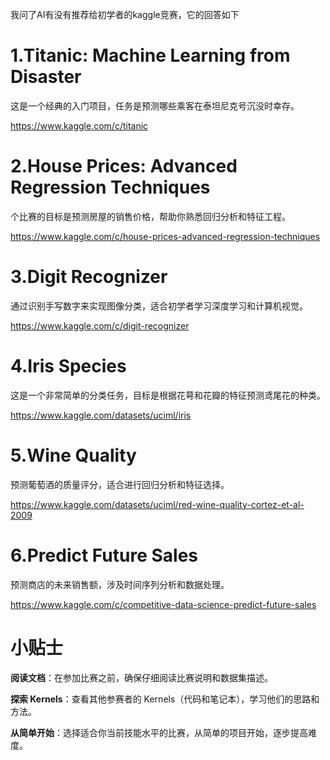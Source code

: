 我问了AI有没有推荐给初学者的kaggle竞赛，它的回答如下

# 1.Titanic: Machine Learning from Disaster

这是一个经典的入门项目，任务是预测哪些乘客在泰坦尼克号沉没时幸存。

https://www.kaggle.com/c/titanic

# 2.House Prices: Advanced Regression Techniques

个比赛的目标是预测房屋的销售价格，帮助你熟悉回归分析和特征工程。

https://www.kaggle.com/c/house-prices-advanced-regression-techniques

# 3.Digit Recognizer

通过识别手写数字来实现图像分类，适合初学者学习深度学习和计算机视觉。

https://www.kaggle.com/c/digit-recognizer

# 4.Iris Species

这是一个非常简单的分类任务，目标是根据花萼和花瓣的特征预测鸢尾花的种类。

https://www.kaggle.com/datasets/uciml/iris

# 5.Wine Quality

预测葡萄酒的质量评分，适合进行回归分析和特征选择。

https://www.kaggle.com/datasets/uciml/red-wine-quality-cortez-et-al-2009

# 6.Predict Future Sales

预测商店的未来销售额，涉及时间序列分析和数据处理。

https://www.kaggle.com/c/competitive-data-science-predict-future-sales

# 小贴士

**阅读文档**：在参加比赛之前，确保仔细阅读比赛说明和数据集描述。

**探索 Kernels**：查看其他参赛者的 Kernels（代码和笔记本），学习他们的思路和方法。

**从简单开始**：选择适合你当前技能水平的比赛，从简单的项目开始，逐步提高难度。